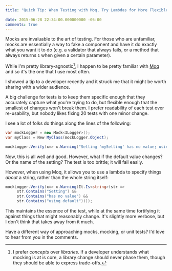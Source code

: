 ```yaml
---
title: "Quick Tip: When Testing with Moq, Try Lambdas for More Flexible Tests"
 
date: 2015-06-28 22:34:00.000000000 -05:00
comments: true
---
```

Mocks are invaluable to the art of testing. For those who are unfamiliar, mocks are essentially a way to fake a component and have it do exactly what you want it to do (e.g. a validator that always fails, or a method that always returns `1` when given a certain parameter).

While I'm pretty library-agnostic[^1], I happen to be pretty familiar with [Moq](https://github.com/Moq/moq4) and so it's the one that I use most often.

I showed a tip to a developer recently and it struck me that it might be worth sharing with a wider audience.

A big challenge for tests is to keep them specific enough that they accurately capture what you're trying to do, but flexible enough that the smallest of changes won't break them. I prefer readability of each test over re-usability, but nobody likes fixing 20 tests with one minor change.

I see a lot of folks do things along the lines of the following:

```csharp
var mockLogger = new Mock<ILogger>();
var myClass = New MyClass(mockLogger.Object);

mockLogger.Verify(x=> x.Warning("Setting 'mySetting' has no value; using default of 1");
```

Now, this is all well and good. However, what if the default value changes? Or the name of the setting? The test is too brittle; it will fail easily.

However, when using Moq, it allows you to use a lambda to specify things *about* a string, rather than the whole string itself:

```csharp
mockLogger.Verify(x=> x.Warning(It.Is<string>(str =>
     str.Contains("Setting") &&
     str.Contains("has no value") &&
     str.Contains("using default"))));
```

This maintains the essence of the test, while at the same time fortifying it against things that might reasonably change. It's slightly more verbose, but I don't think that takes away from it much.

Have a different way of approaching mocks, mocking, or unit tests? I'd love to hear from you in the comments.

[^1]: I prefer *concepts* over *libraries*. If a developer understands what mocking is at is core, a library change should never phase them, though they should be able to express trade-offs.
